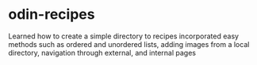 # odin-recipes
Learned how to create a simple directory to recipes
incorporated easy methods such as ordered and unordered lists,
adding images from a local directory,
navigation through external, and internal pages